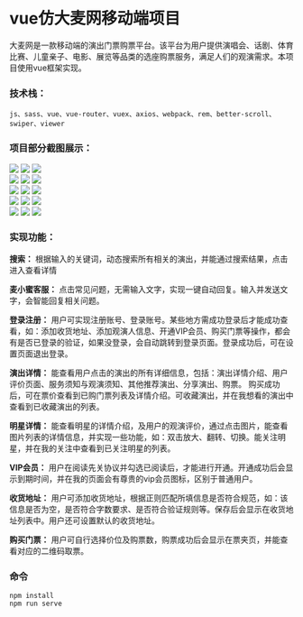 # vue仿大麦网移动端项目
大麦网是一款移动端的演出门票购票平台。该平台为用户提供演唱会、话剧、体育比赛、儿童亲子、电影、展览等品类的选座购票服务，满足人们的观演需求。本项目使用vue框架实现。

### 技术栈：
    js、sass、vue、vue-router、vuex、axios、webpack、rem、better-scroll、swiper、viewer
    
### 项目部分截图展示：
![](https://github.com/TasonIV/damai/blob/master/showImg/01首页.png)
![](https://github.com/TasonIV/damai/blob/master/showImg/02全选-演出.png)
![](https://github.com/TasonIV/damai/blob/master/showImg/02全选-大咖-详情.png)  
![](https://github.com/TasonIV/damai/blob/master/showImg/02全选-大咖-详情-图片.png)
![](https://github.com/TasonIV/damai/blob/master/showImg/03发现.png)
![](https://github.com/TasonIV/damai/blob/master/showImg/04票夹-列表.png)  
![](https://github.com/TasonIV/damai/blob/master/showImg/04票夹-二维码.png)
![](https://github.com/TasonIV/damai/blob/master/showImg/05我的-已登录.png)
![](https://github.com/TasonIV/damai/blob/master/showImg/06定位.png)  
![](https://github.com/TasonIV/damai/blob/master/showImg/07搜索.png)
![](https://github.com/TasonIV/damai/blob/master/showImg/08客服.png)
![](https://github.com/TasonIV/damai/blob/master/showImg/10演出详情.png)  
![](https://github.com/TasonIV/damai/blob/master/showImg/10演出详情-评价.png)
![](https://github.com/TasonIV/damai/blob/master/showImg/10演出详情-购票.png)
![](https://github.com/TasonIV/damai/blob/master/showImg/11设置.png)

### 实现功能：

__搜索：__ 根据输入的关键词，动态搜索所有相关的演出，并能通过搜索结果，点击进入查看详情

__麦小蜜客服：__ 点击常见问题，无需输入文字，实现一键自动回复。输入并发送文字，会智能回复相关问题。

__登录注册：__ 用户可实现注册账号、登录账号。某些地方需成功登录后才能成功查看，如：添加收货地址、添加观演人信息、开通VIP会员、购买门票等操作，都会有是否已登录的验证，如果没登录，会自动跳转到登录页面。登录成功后，可在设置页面退出登录。

__演出详情：__ 能查看用户点击的演出的所有详细信息，包括：演出详情介绍、用户评价页面、服务须知与观演须知、其他推荐演出、分享演出、购票。 购买成功后，可在票价查看到已购门票列表及详情介绍。可收藏演出，并在我想看的演出中查看到已收藏演出的列表。

__明星详情：__ 能查看明星的详情介绍，及用户的观演评价，通过点击图片，能查看图片列表的详情信息，并实现一些功能，如：双击放大、翻转、切换。能关注明星，并在我的关注中查看到已关注明星的列表。

__VIP会员：__ 用户在阅读先关协议并勾选已阅读后，才能进行开通。开通成功后会显示到期时间，并在我的页面会有尊贵的vip会员图标，区别于普通用户。

__收货地址：__ 用户可添加收货地址，根据正则匹配所填信息是否符合规范，如：该信息是否为空，是否符合字数要求、是否符合验证规则等。保存后会显示在收货地址列表中。用户还可设置默认的收货地址。

__购买门票：__ 用户可自行选择价位及购票数，购票成功后会显示在票夹页，并能查看对应的二维码取票。


### 命令
```
npm install
npm run serve
```
